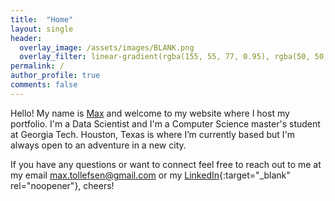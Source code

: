 ```yaml
---
title:  "Home"
layout: single
header:
  overlay_image: /assets/images/BLANK.png
  overlay_filter: linear-gradient(rgba(155, 55, 77, 0.95), rgba(50, 50, 105, 0.95))
permalink: /
author_profile: true
comments: false
---
```


Hello! My name is [Max](/about-me/) and welcome to my website where I host my portfolio. I'm a Data Scientist and I'm a Computer Science master's student at Georgia Tech. Houston, Texas is where I’m currently based but I'm always open to an adventure in a new city.

If you have any questions or want to connect feel free to reach out to me at my email [max.tollefsen@gmail.com](mailto:max.tollefsen@gmail.com) or my [LinkedIn](https://www.linkedin.com/in/max-tollefsen/){:target="_blank" rel="noopener"}, cheers!
